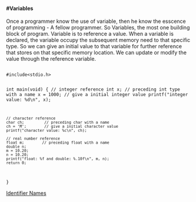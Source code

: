 <h4>#Variables</h4>
<p>Once a programmer know the use of variable, then he know the esscence of programming - A fellow programmer. So Variables, the most one building block of program. Variable is to reference a value. When a variable is declared, the variable occupy the subsequent memory need to that specific type. So we can give an initial value to that variable for further reference that stores on that specific memory location. We can update or modify the value through the reference variable.</p>
<code>
#include&lt;stdio.h&gt;

int main(void) {
	// integer reference
	int x;          // preceding int type with a name
	x = 1000;		// give a initial integer value
	printf("integer value: %d\n", x);
	
	// character reference 
	char ch;         // preceding char with a name
	ch = 'M';        // give a initial character value
	printf("character value: %c\n", ch);
	
	// real number reference
	float m;        // preceding float with a name
	double n;
	m = 10.20;
	n = 10.20;
	printf("float: %f and double: %.10f\n", m, n);
	return 0;
}
</code>

<a href="#" class="post pull-right btn btn-sm btn-info" id="identifiers">Identifier Names <span class="glyphicon glyphicon-forward"></span></a><br><br><br><br><br>